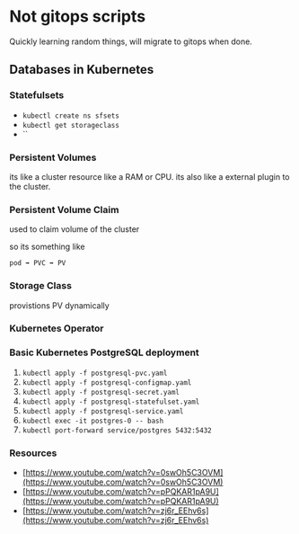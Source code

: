 # Not gitops scripts

Quickly learning random things, will migrate to gitops when done.

## Databases in Kubernetes

### Statefulsets

- `kubectl create ns sfsets`
- `kubectl get storageclass`
- ``

### Persistent Volumes

its like a cluster resource like a RAM or CPU.
its also like a external plugin to the cluster.

### Persistent Volume Claim

used to claim volume of the cluster

so its something like

```
pod ➡️ PVC ➡️ PV
```

### Storage Class

provistions PV dynamically

### Kubernetes Operator

### Basic Kubernetes PostgreSQL deployment

1. `kubectl apply -f postgresql-pvc.yaml`
1. `kubectl apply -f postgresql-configmap.yaml`
1. `kubectl apply -f postgresql-secret.yaml`
1. `kubectl apply -f postgresql-statefulset.yaml`
1. `kubectl apply -f postgresql-service.yaml`
1. `kubectl exec -it postgres-0 -- bash`
1. `kubectl port-forward service/postgres 5432:5432`

### Resources

- [https://www.youtube.com/watch?v=0swOh5C3OVM](https://www.youtube.com/watch?v=0swOh5C3OVM)
- [https://www.youtube.com/watch?v=pPQKAR1pA9U](https://www.youtube.com/watch?v=pPQKAR1pA9U)
- [https://www.youtube.com/watch?v=zj6r_EEhv6s](https://www.youtube.com/watch?v=zj6r_EEhv6s)
